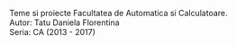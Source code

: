 Teme si proiecte Facultatea de Automatica si Calculatoare. <br/>
Autor: Tatu Daniela Florentina <br />
Seria: CA (2013 - 2017)
